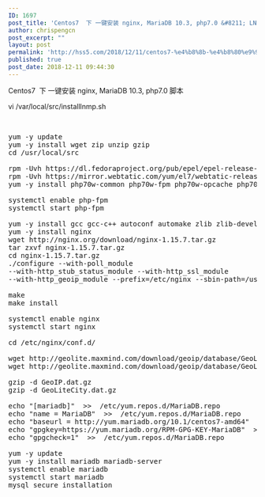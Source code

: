 ```yaml
---
ID: 1697
post_title: 'Centos7  下 一键安装 nginx, MariaDB 10.3, php7.0 &#8211; LNMP安装脚本'
author: chrispengcn
post_excerpt: ""
layout: post
permalink: 'http://hss5.com/2018/12/11/centos7-%e4%b8%8b-%e4%b8%80%e9%94%ae%e5%ae%89%e8%a3%85-nginx-mariadb-10-3-php7-0-%e8%84%9a%e6%9c%ac/'
published: true
post_date: 2018-12-11 09:44:30
---
```

Centos7  下 一键安装 nginx, MariaDB 10.3, php7.0 脚本

vi /var/local/src/installlnmp.sh

&nbsp;
<pre>yum -y update
yum -y install wget zip unzip gzip
cd /usr/local/src

rpm -Uvh https://dl.fedoraproject.org/pub/epel/epel-release-latest-7.noarch.rpm
rpm -Uvh https://mirror.webtatic.com/yum/el7/webtatic-release.rpm
yum -y install php70w-common php70w-fpm php70w-opcache php70w-gd php70w-mysqlnd php70w-mbstring php70w-pecl-redis php70w-pecl-memcached php70w-devel

systemctl enable php-fpm
systemctl start php-fpm

yum -y install gcc gcc-c++ autoconf automake zlib zlib-devel pcre-devel openssl openssl-devel
yum -y install nginx
wget http://nginx.org/download/nginx-1.15.7.tar.gz
tar zxvf nginx-1.15.7.tar.gz
cd nginx-1.15.7.tar.gz
./configure --with-poll_module 
--with-http_stub_status_module --with-http_ssl_module 
--with-http_geoip_module --prefix=/etc/nginx --sbin-path=/usr/sbin/nginx --modules-path=/usr/lib64/nginx/modules --conf-path=/etc/nginx/nginx.conf --error-log-path=/var/log/nginx/error.log --http-log-path=/var/log/nginx/access.log --pid-path=/var/run/nginx.pid --lock-path=/var/run/nginx.lock --http-client-body-temp-path=/var/cache/nginx/client_temp --http-proxy-temp-path=/var/cache/nginx/proxy_temp --http-fastcgi-temp-path=/var/cache/nginx/fastcgi_temp --http-uwsgi-temp-path=/var/cache/nginx/uwsgi_temp --http-scgi-temp-path=/var/cache/nginx/scgi_temp --user=nginx --group=nginx --with-compat --with-file-aio --with-threads --with-http_addition_module --with-http_auth_request_module --with-http_dav_module --with-http_flv_module --with-http_gunzip_module --with-http_gzip_static_module --with-http_mp4_module --with-http_random_index_module --with-http_realip_module --with-http_secure_link_module --with-http_slice_module --with-http_ssl_module --with-http_stub_status_module --with-http_sub_module --with-http_v2_module --with-mail --with-mail_ssl_module --with-stream --with-stream_realip_module --with-stream_ssl_module --with-stream_ssl_preread_module --with-cc-opt='-O2 -g -pipe -Wall -Wp,-D_FORTIFY_SOURCE=2 -fexceptions -fstack-protector-strong --param=ssp-buffer-size=4 -grecord-gcc-switches -m64 -mtune=generic -fPIC' --with-ld-opt='-Wl,-z,relro -Wl,-z,now -pie' --with-http_addition_module

make
make install

systemctl enable nginx
systemctl start nginx

cd /etc/nginx/conf.d/
 
wget http://geolite.maxmind.com/download/geoip/database/GeoLiteCountry/GeoIP.dat.gz 
wget http://geolite.maxmind.com/download/geoip/database/GeoLiteCity.dat.gz
 
gzip -d GeoIP.dat.gz 
gzip -d GeoLiteCity.dat.gz

echo "[mariadb]"  &gt;&gt;  /etc/yum.repos.d/MariaDB.repo
echo "name = MariaDB"  &gt;&gt;  /etc/yum.repos.d/MariaDB.repo
echo "baseurl = http://yum.mariadb.org/10.1/centos7-amd64"  &gt;&gt;  /etc/yum.repos.d/MariaDB.repo
echo "gpgkey=https://yum.mariadb.org/RPM-GPG-KEY-MariaDB"  &gt;&gt;  /etc/yum.repos.d/MariaDB.repo
echo "gpgcheck=1"  &gt;&gt;  /etc/yum.repos.d/MariaDB.repo

yum -y update 
yum -y install mariadb mariadb-server
systemctl enable mariadb
systemctl start mariadb
mysql_secure_installation</pre>